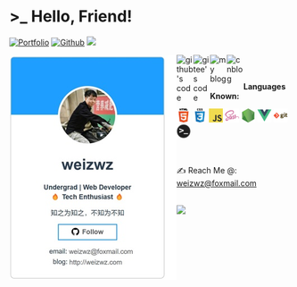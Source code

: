 # >_ Hello, Friend!
[![Portfolio](https://img.shields.io/website?down_color=lightgrey&down_message=offline&logo=%40thehackingsage&up_color=blue&up_message=portfolio&url=https%3A%2F%2Fweizwz.github.io)](https://weizwz.github.io)
[![Github](https://img.shields.io/github/followers/weizwz?style=social)](https://github.com/weizwz/)
 ![](https://visitor-badge.glitch.me/badge?page_id=weizwz.weizwz)
<!--
**weizwz/weizwz** is a ✨ _special_ ✨ repository because its `README.md` (this file) appears on your GitHub profile.

Here are some ideas to get you started:

- 🔭 I’m currently working on ...
- 🌱 I’m currently learning ...
- 👯 I’m looking to collaborate on ...
- 🤔 I’m looking for help with ...
- 💬 Ask me about ...
- 📫 How to reach me: ...
- 😄 Pronouns: ...
- ⚡ Fun fact: ...
-->

<a href="https://weizwz.com/">
  <img align="left" alt="weizwz's blog" src="https://github.com/weizwz/weizwz/blob/main/weizwz.jpg" />
</a>

<a href="https://github.com/weizwz">
  <img align="left" alt="github's code" width="30px" src="https://cdn.jsdelivr.net/npm/simple-icons@v8/icons/github.svg" />
</a>
<a href="https://gitee.com/weizwz">
  <img align="left" alt="gitee's code" width="30px" src="https://cdn.jsdelivr.net/npm/simple-icons@v8/icons/gitee.svg" />
</a>
<a href="https://weizwz.com">
  <img align="left" alt="my blog" width="30px" src="https://cdn.jsdelivr.net/npm/simple-icons@v8/icons/webflow.svg" />
</a>
<a href="https://www.cnblogs.com/weizwz/">
  <img align="left" alt="cnblog" width="30px" src="https://cdn.jsdelivr.net/npm/simple-icons@v3/icons/blogger.svg" />
</a>

<br>
<br>
  
**Languages Known:**  

<code><img height="25" src="https://raw.githubusercontent.com/github/explore/80688e429a7d4ef2fca1e82350fe8e3517d3494d/topics/html/html.png" /></code>
<code><img height="25" src="https://raw.githubusercontent.com/github/explore/80688e429a7d4ef2fca1e82350fe8e3517d3494d/topics/css/css.png"></code>
<code><img height="25" src="https://raw.githubusercontent.com/github/explore/80688e429a7d4ef2fca1e82350fe8e3517d3494d/topics/javascript/javascript.png"></code>
<code><img height="25" src="https://raw.githubusercontent.com/github/explore/80688e429a7d4ef2fca1e82350fe8e3517d3494d/topics/sass/sass.png"></code>
<code><img height="25" src="https://raw.githubusercontent.com/github/explore/80688e429a7d4ef2fca1e82350fe8e3517d3494d/topics/nodejs/nodejs.png"></code>
<code><img height="25" src="https://raw.githubusercontent.com/github/explore/80688e429a7d4ef2fca1e82350fe8e3517d3494d/topics/vue/vue.png"></code>
<code><img height="25" src="https://raw.githubusercontent.com/github/explore/80688e429a7d4ef2fca1e82350fe8e3517d3494d/topics/git/git.png"></code>
<code><img height="25" src="https://raw.githubusercontent.com/github/explore/80688e429a7d4ef2fca1e82350fe8e3517d3494d/topics/terminal/terminal.png"></code>

<br>

✍ Reach Me @: weizwz@foxmail.com

<br>

<img src="https://github-readme-stats.vercel.app/api?username=weizwz&&show_icons=true" />
